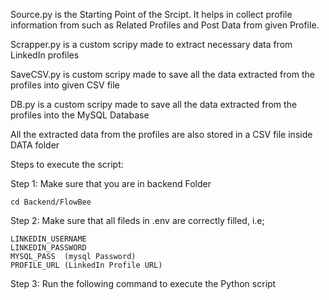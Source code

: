 Source.py is the Starting Point of the Srcipt. It helps in collect profile information from such as Related Profiles and Post Data from given Profile.

Scrapper.py is a custom scripy made to extract necessary data from LinkedIn profiles

SaveCSV.py is custom scripy made to save all the data extracted from the profiles into given CSV file

DB.py is a custom scripy made to save all the data extracted from the profiles into the MySQL Database

All the extracted data from the profiles are also stored in a CSV file inside DATA folder

Steps to execute the script:

Step 1:
    Make sure that you are in backend Folder

    cd Backend/FlowBee

Step 2:
    Make sure that all fileds in .env are correctly filled, i.e;
    
    LINKEDIN_USERNAME
    LINKEDIN_PASSWORD    
    MYSQL_PASS  (mysql Password)
    PROFILE_URL (LinkedIn Profile URL)

Step 3:
    Run the following command to execute the Python script

    